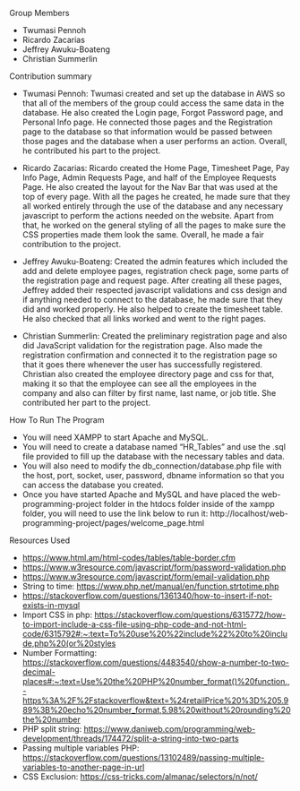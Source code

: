 Group Members
  - Twumasi Pennoh
  - Ricardo Zacarias
  - Jeffrey Awuku-Boateng
  - Christian Summerlin


Contribution summary
  - Twumasi Pennoh: Twumasi created and set up the database in AWS so that all of the members of the group could access the same data in the database. He also created the Login page, Forgot Password page, and Personal Info page. He connected those pages and the Registration page to the database so that information would be passed between those pages and the database when a user performs an action. Overall, he contributed his part to the project.

  - Ricardo Zacarias: Ricardo created the Home Page, Timesheet Page, Pay Info Page, Admin Requests Page, and half of the Employee Requests Page. He also created the layout for the Nav Bar that was used at the top of every page. With all the pages he created, he made sure that they all worked entirely through the use of the database and any necessary javascript to perform the actions needed on the website. Apart from that, he worked on the general styling of all the pages to make sure the CSS properties made them look the same. Overall, he made a fair contribution to the project.

  - Jeffrey Awuku-Boateng: Created the admin features which included the add and delete employee pages, registration check page, some parts of the registration page and request page. After creating all these pages, Jeffrey added their respected javascript validations and css design and if anything needed to connect to the database, he made sure that they did and worked properly. He also helped to create the timesheet table. He also checked that all links worked and went to the right pages. 

  - Christian Summerlin: Created the preliminary registration page and also did JavaScript validation for the registration page. Also made the registration confirmation and connected it to the registration page so that it goes there whenever the user has successfully registered. Christian also created the employee directory page and css for that, making it so that the employee can see all the employees in the company and also can filter by first name, last name, or job title. She contributed her part to the project.


How To Run The Program
  - You will need XAMPP to start Apache and MySQL.
  - You will need to create a database named “HR_Tables” and use the .sql file provided to fill up the database with the necessary tables and data.
  - You will also need to modify the db_connection/database.php file with the host, port, socket, user, password, dbname information so that you can access the database you created.
  - Once you have started Apache and MySQL and have placed the web-programming-project folder in the htdocs folder inside of the xampp folder, you will need to use the link below to run it: http://localhost/web-programming-project/pages/welcome_page.html


Resources Used
  - https://www.html.am/html-codes/tables/table-border.cfm
  - https://www.w3resource.com/javascript/form/password-validation.php
  - https://www.w3resource.com/javascript/form/email-validation.php
  - String to time: https://www.php.net/manual/en/function.strtotime.php
  - https://stackoverflow.com/questions/1361340/how-to-insert-if-not-exists-in-mysql
  - Import CSS in php: https://stackoverflow.com/questions/6315772/how-to-import-include-a-css-file-using-php-code-and-not-html-code/6315792#:~:text=To%20use%20%22include%22%20to%20include,php%20(or%20styles
  - Number Formatting: https://stackoverflow.com/questions/4483540/show-a-number-to-two-decimal-places#:~:text=Use%20the%20PHP%20number_format()%20function.,-https%3A%2F%2Fstackoverflow&text=%24retailPrice%20%3D%205.989%3B%20echo%20number_format,5.98%20without%20rounding%20the%20number
  - PHP split string: https://www.daniweb.com/programming/web-development/threads/174472/split-a-string-into-two-parts
  - Passing multiple variables PHP: https://stackoverflow.com/questions/13102489/passing-multiple-variables-to-another-page-in-url
  - CSS Exclusion: https://css-tricks.com/almanac/selectors/n/not/
